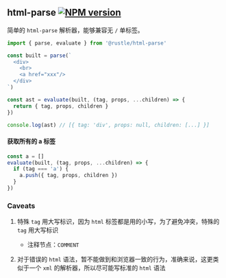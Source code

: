 ## html-parse [![NPM version][npm-image]][npm-url]
[npm-image]: https://img.shields.io/npm/v/@rustle/html-parse.svg?style=flat-square
[npm-url]: https://www.npmjs.com/package/@rustle/html-parse

简单的 `html-parse` 解析器，能够兼容无 `/` 单标签。
```js
import { parse, evaluate } from '@rustle/html-parse'

const built = parse(`
  <div>
    <br>
    <a href="xxx"/>
  </div>
`)

const ast = evaluate(built, (tag, props, ...children) => {
  return { tag, props, children }
})

console.log(ast) // [{ tag: 'div', props: null, children: [...] }]
```

#### 获取所有的 a 标签
```js
const a = []
evaluate(built, (tag, props, ...children) => {
  if (tag === 'a') {
    a.push({ tag, props, children })
  }
})
```

### Caveats
1. 特殊 `tag` 用大写标识，因为 `html` 标签都是用的小写，为了避免冲突，特殊的 `tag` 用大写标识
    + 注释节点：`COMMENT`

2. 对于错误的 `html` 语法，暂不能做到和浏览器一致的行为，准确来说，这更类似于一个 `xml` 的解析器，所以尽可能写标准的 `html` 语法